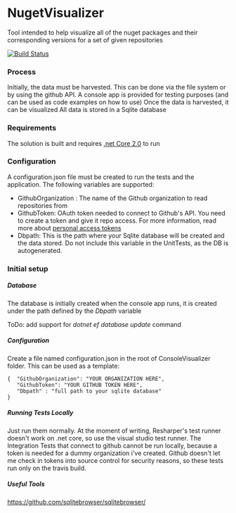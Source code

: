 # NugetVisualizer
Tool intended to help visualize all of the nuget packages and their corresponding versions for a set of given repositories

[![Build Status](https://travis-ci.org/sepharg/NugetVisualizer.svg?branch=master)](https://travis-ci.org/sepharg/NugetVisualizer)

### Process

Initially, the data must be harvested. This can be done via the file system or by using the github API.
A console app is provided for testing purposes (and can be used as code examples on how to use)
Once the data is harvested, it can be visualized
All data is stored in a Sqlite database

### Requirements

The solution is built and requires [.net Core 2.0](https://www.microsoft.com/net/download/core) to run

### Configuration

A configuration.json file must be created to run the tests and the application.
The following variables are supported:

 - GithubOrganization : The name of the Github organization to read repositories from
 - GithubToken: OAuth token needed to connect to Github's API. You need to create a token and give it repo access. For more information, read more about [personal access tokens](https://github.com/blog/1509-personal-api-tokens)
 - Dbpath: This is the path where your Sqlite database will be created and the data stored. Do not include this variable in the UnitTests, as the DB is autogenerated.

### Initial setup

##### Database

The database is initially created when the console app runs, it is created under the path defined by the *Dbpath* variable

ToDo: add support for *dotnet ef database update* command

##### Configuration

Create a file named configuration.json in the root of ConsoleVisualizer folder.
This can be used as a template:

    {  "GithubOrganization": "YOUR ORGANIZATION HERE",
       "GithubToken": "YOUR GITHUB TOKEN HERE",
       "Dbpath" : "full path to your sqlite database" 
    }

##### Running Tests Locally

Just run them normally. At the moment of writing, Resharper's test runner doesn't work on .net core, so use the visual studio test runner.
The Integration Tests that connect to github cannot be run locally, because a token is needed for a dummy organization i've created. Github doesn't let me check in tokens into source control for security reasons, so these tests run only on the travis build.	
	
##### Useful Tools

https://github.com/sqlitebrowser/sqlitebrowser/
